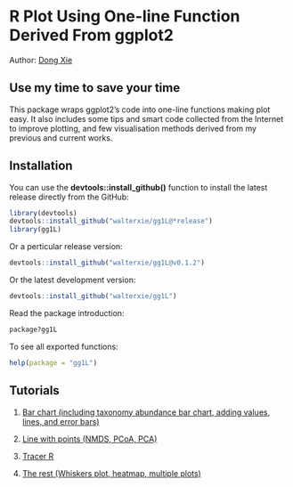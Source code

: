# R Plot Using One-line Function Derived From ggplot2 

Author: [Dong Xie](https://www.cs.auckland.ac.nz/~walter/)

## Use my time to save your time

This package wraps ggplot2’s code into one-line functions making plot easy. 
It also includes some tips and smart code collected from the Internet 
to improve plotting, 
and few visualisation methods derived from my previous and current works.

## Installation

You can use the **devtools::install\_github()** function to install the latest release directly from the GitHub:
```R
library(devtools)
devtools::install_github("walterxie/gg1L@*release")
library(gg1L)
```

Or a perticular release version:
```R
devtools::install_github("walterxie/gg1L@v0.1.2")
```

Or the latest development version:
```R
devtools::install_github("walterxie/gg1L")
```

Read the package introduction:
```R
package?gg1L
```

To see all exported functions:
```R
help(package = "gg1L")
```

## Tutorials

1. [Bar chart (including taxonomy abundance bar chart, adding values, lines, and error bars)](https://cdn.rawgit.com/walterxie/gg1L/master/tutorials/OneLinePlotBarChart.html)

2. [Line with points (NMDS, PCoA, PCA)](https://cdn.rawgit.com/walterxie/gg1L/master/tutorials/OneLinePlotPointsLines.html)

3. [Tracer R](https://cdn.rawgit.com/walterxie/gg1L/master/tutorials/OneLinePlotTracerR.html)

4. [The rest (Whiskers plot, heatmap, multiple plots)](https://cdn.rawgit.com/walterxie/gg1L/master/tutorials/OneLinePlot.html)





